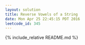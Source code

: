 ```yaml
---
layout: solution
title: Reverse Vowels of a String
date: Mon Apr 25 22:45:15 PDT 2016
leetcode_id: 345
---
```

{% include_relative README.md %}

